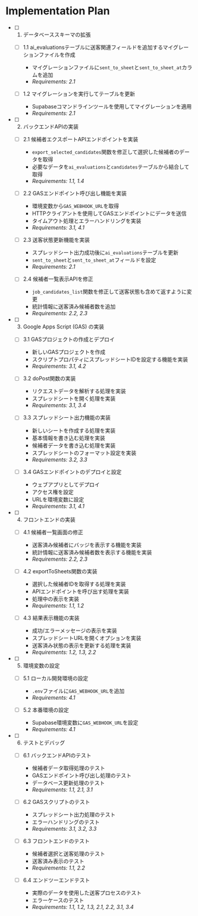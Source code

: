 # Implementation Plan

- [ ] 1. データベーススキーマの拡張
  - [ ] 1.1 ai_evaluationsテーブルに送客関連フィールドを追加するマイグレーションファイルを作成
    - マイグレーションファイルに`sent_to_sheet`と`sent_to_sheet_at`カラムを追加
    - _Requirements: 2.1_

  - [ ] 1.2 マイグレーションを実行してテーブルを更新
    - Supabaseコマンドラインツールを使用してマイグレーションを適用
    - _Requirements: 2.1_

- [ ] 2. バックエンドAPIの実装
  - [ ] 2.1 候補者エクスポートAPIエンドポイントを実装
    - `export_selected_candidates`関数を修正して選択した候補者のデータを取得
    - 必要なデータを`ai_evaluations`と`candidates`テーブルから結合して取得
    - _Requirements: 1.1, 1.4_

  - [ ] 2.2 GASエンドポイント呼び出し機能を実装
    - 環境変数から`GAS_WEBHOOK_URL`を取得
    - HTTPクライアントを使用してGASエンドポイントにデータを送信
    - タイムアウト処理とエラーハンドリングを実装
    - _Requirements: 3.1, 4.1_

  - [ ] 2.3 送客状態更新機能を実装
    - スプレッドシート出力成功後に`ai_evaluations`テーブルを更新
    - `sent_to_sheet`と`sent_to_sheet_at`フィールドを設定
    - _Requirements: 2.1_

  - [ ] 2.4 候補者一覧表示APIを修正
    - `job_candidates_list`関数を修正して送客状態も含めて返すように変更
    - 統計情報に送客済み候補者数を追加
    - _Requirements: 2.2, 2.3_

- [ ] 3. Google Apps Script (GAS) の実装
  - [ ] 3.1 GASプロジェクトの作成とデプロイ
    - 新しいGASプロジェクトを作成
    - スクリプトプロパティにスプレッドシートIDを設定する機能を実装
    - _Requirements: 3.1, 4.2_

  - [ ] 3.2 doPost関数の実装
    - リクエストデータを解析する処理を実装
    - スプレッドシートを開く処理を実装
    - _Requirements: 3.1, 3.4_

  - [ ] 3.3 スプレッドシート出力機能の実装
    - 新しいシートを作成する処理を実装
    - 基本情報を書き込む処理を実装
    - 候補者データを書き込む処理を実装
    - スプレッドシートのフォーマット設定を実装
    - _Requirements: 3.2, 3.3_

  - [ ] 3.4 GASエンドポイントのデプロイと設定
    - ウェブアプリとしてデプロイ
    - アクセス権を設定
    - URLを環境変数に設定
    - _Requirements: 3.1, 4.1_

- [ ] 4. フロントエンドの実装
  - [ ] 4.1 候補者一覧画面の修正
    - 送客済み候補者にバッジを表示する機能を実装
    - 統計情報に送客済み候補者数を表示する機能を実装
    - _Requirements: 2.2, 2.3_

  - [ ] 4.2 exportToSheets関数の実装
    - 選択した候補者IDを取得する処理を実装
    - APIエンドポイントを呼び出す処理を実装
    - 処理中の表示を実装
    - _Requirements: 1.1, 1.2_

  - [ ] 4.3 結果表示機能の実装
    - 成功/エラーメッセージの表示を実装
    - スプレッドシートURLを開くオプションを実装
    - 送客済み状態の表示を更新する処理を実装
    - _Requirements: 1.2, 1.3, 2.2_

- [ ] 5. 環境変数の設定
  - [ ] 5.1 ローカル開発環境の設定
    - `.env`ファイルに`GAS_WEBHOOK_URL`を追加
    - _Requirements: 4.1_

  - [ ] 5.2 本番環境の設定
    - Supabase環境変数に`GAS_WEBHOOK_URL`を設定
    - _Requirements: 4.1_

- [ ] 6. テストとデバッグ
  - [ ] 6.1 バックエンドAPIのテスト
    - 候補者データ取得処理のテスト
    - GASエンドポイント呼び出し処理のテスト
    - データベース更新処理のテスト
    - _Requirements: 1.1, 2.1, 3.1_

  - [ ] 6.2 GASスクリプトのテスト
    - スプレッドシート出力処理のテスト
    - エラーハンドリングのテスト
    - _Requirements: 3.1, 3.2, 3.3_

  - [ ] 6.3 フロントエンドのテスト
    - 候補者選択と送客処理のテスト
    - 送客済み表示のテスト
    - _Requirements: 1.1, 2.2_

  - [ ] 6.4 エンドツーエンドテスト
    - 実際のデータを使用した送客プロセスのテスト
    - エラーケースのテスト
    - _Requirements: 1.1, 1.2, 1.3, 2.1, 2.2, 3.1, 3.4_